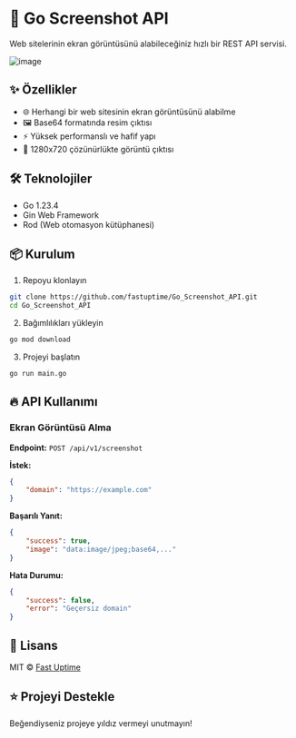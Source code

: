 # 📸 Go Screenshot API

Web sitelerinin ekran görüntüsünü alabileceğiniz hızlı bir REST API servisi.

![image](https://github.com/user-attachments/assets/7f7bd6d2-c8fd-458b-9f9b-ee35a447dd1e)

## ✨ Özellikler

- 🌐 Herhangi bir web sitesinin ekran görüntüsünü alabilme
- 🖼️ Base64 formatında resim çıktısı
- ⚡ Yüksek performanslı ve hafif yapı
- 🎯 1280x720 çözünürlükte görüntü çıktısı

## 🛠️ Teknolojiler

- Go 1.23.4
- Gin Web Framework
- Rod (Web otomasyon kütüphanesi)

## 📦 Kurulum

1. Repoyu klonlayın
```bash
git clone https://github.com/fastuptime/Go_Screenshot_API.git
cd Go_Screenshot_API
```

2. Bağımlılıkları yükleyin
```bash
go mod download
```

3. Projeyi başlatın
```bash
go run main.go
```

## 🔥 API Kullanımı

### Ekran Görüntüsü Alma

**Endpoint:** `POST /api/v1/screenshot`

**İstek:**
```json
{
    "domain": "https://example.com"
}
```

**Başarılı Yanıt:**
```json
{
    "success": true,
    "image": "data:image/jpeg;base64,..."
}
```

**Hata Durumu:**
```json
{
    "success": false,
    "error": "Geçersiz domain"
}
```

## 📝 Lisans

MIT © [Fast Uptime](https://github.com/fastuptime)

## ⭐ Projeyi Destekle

Beğendiyseniz projeye yıldız vermeyi unutmayın!
